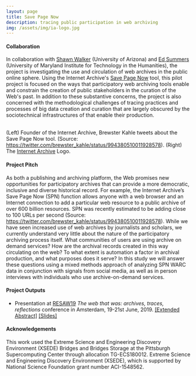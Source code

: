 ```yaml
---
layout: page
title: Save Page Now
description: tracing public participation in web archiving
img: /assets/img/ia-logo.jpg
---
```


<h4>Collaboration</h4>

In collaboration with <a href="https://shawnw.io/">Shawn Walker</a> (University of Arizona) and <a href="https://mith.umd.edu/people/person/ed-summers/">Ed Summers</a> (University of Maryland Institute for Technology in the Humanities), the project is investigating the use and circulation of web archives in the public online sphere. Using the Internet Archive's <a href="https://web.archive.org/save/">Save Page Now</a> tool, this pilot project is focused on the ways that participatory web archiving tools enable and constrain the creation of public stakeholders in the curation of the Web's past. In addition to these substantive concerns, the project is also concerned with the methodological challenges of tracing practices and processes of big data creation and curation that are largely obscured by the sociotechnical infrastructures of that enable their production. 

<div class="img_row">
	<img class="col two left" src="{{ site.baseurl }}/assets/img/brewster-SPN-tweet.png" alt="" title="Brewster Kahle SPN Tweet"/>
	<img class="col one right" src="{{ site.baseurl }}/assets/img/ia-logo.jpg" alt="" title="Internet Archive Logo"/>
</div>
<div class="col three caption">
    (Left) Founder of the Internet Archive, Brewster Kahle tweets about the Save Page Now tool. (Source: <a href="https://twitter.com/brewster_kahle/status/994380510011928578">https://twitter.com/brewster_kahle/status/994380510011928578</a>). (Right) The <a href="http://archive.org">Internet Archive</a> Logo.
</div>

<h4>Project Pitch</h4>

As both a publishing and archiving platform, the Web promises new opportunities for participatory archives that can provide a more democratic, inclusive and diverse historical record. For example, the Internet Archive’s Save Page Now (SPN) function allows anyone with a web browser and an Internet connection to add a particular web resource to a public archive of over 600 billion resources. SPN was recently estimated to be adding close to 100 URLs per second (Source: <a href="https://twitter.com/brewster_kahle/status/994380510011928578">https://twitter.com/brewster_kahle/status/994380510011928578</a>). While we have seen increased use of web archives by journalists and scholars, we currently understand very little about the nature of the participatory archiving process itself. What communities of users are using archive on demand services? How are the archival records created in this way circulating on the web? To what extent is automation a factor in archival production, and what purposes does it serve? In this study we will answer these questions using a mixed methods approach of analyzing SPN WARC data in conjunction with signals from social media, as well as in person interviews with individuals who use archive-on-demand services.

<h4>Project Outputs</h4>

<ul>
	<li>Presentation at <a href="https://thewebthatwas.net/">RESAW19</a> <em>The web that was: archives, traces, reflections</em> conference in Amsterdam, 19-21st June, 2019. <a href="{{ site.baseurl }}/assets/pdf/Ogden-Summers-Walker-RESAW19-Abstract.pdf">[Extended Abstract]</a> <a href="{{ site.baseurl }}/assets/pdf/Ogden-Summers-Walker-RESAW19-Slides.pdf">[Slides]</a></li>
</ul>

<h4>Acknowledgements</h4>

This work used the Extreme Science and Engineering Discovery Environment (XSEDE) Bridges and Bridges Storage at the Pittsburgh Supercomputing Center through allocation TG-ECS180012. Extreme Science and Engineering Discovery Environment (XSEDE), which is supported by National Science Foundation grant number ACI-1548562.



